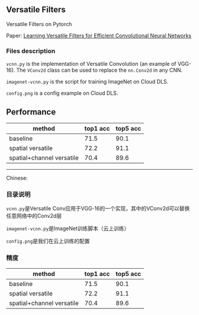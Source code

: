 ## Versatile Filters

Versatile Filters on Pytorch

Paper: [Learning Versatile Filters for Efficient Convolutional Neural Networks](https://papers.nips.cc/paper/7433-learning-versatile-filters-for-efficient-convolutional-neural-networks)

### Files description
`vcnn.py` is the implementation of Versatile Convolution (an example of VGG-16). The `VConv2d` class can be used to replace the `nn.Conv2d` in any CNN.

`imagenet-vcnn.py` is the script for training ImageNet on Cloud DLS.

`config.png` is a config example on Cloud DLS.

## Performance
| method                    | top1 acc | top5 acc |
|---------------------------|----------|----------|
| baseline                  | 71.5     | 90.1     |
| spatial versatile         | 72.2     | 91.1     |
| spatial+channel versatile | 70.4     | 89.6     |

---
Chinese:

### 目录说明
`vcnn.py`是Versatile Conv应用于VGG-16的一个实现，其中的VConv2d可以替换任意网络中的Conv2d层

`imagenet-vcnn.py`是ImageNet训练脚本（云上训练）

`config.png`是我们在云上训练的配置

### 精度
| method                    | top1 acc | top5 acc |
|---------------------------|----------|----------|
| baseline                  | 71.5     | 90.1     |
| spatial versatile         | 72.2     | 91.1     |
| spatial+channel versatile | 70.4     | 89.6     |
